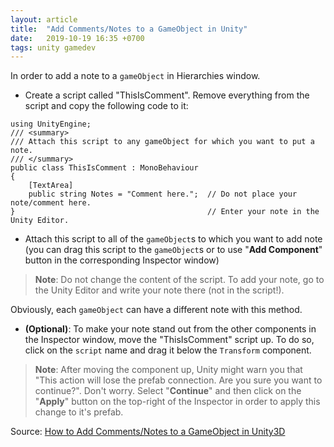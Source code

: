 ```yaml
---
layout: article
title:  "Add Comments/Notes to a GameObject in Unity"
date:   2019-10-19 16:35 +0700
tags: unity gamedev
---
```

In order to add a note to a `gameObject` in Hierarchies window.

- Create a script called "ThisIsComment". Remove everything from the script and copy the following code to it:

```
using UnityEngine;
/// <summary>
/// Attach this script to any gameObject for which you want to put a note.
/// </summary>
public class ThisIsComment : MonoBehaviour
{
    [TextArea]
    public string Notes = "Comment here.";  // Do not place your note/comment here.
}                                           // Enter your note in the Unity Editor.
```

- Attach this script to all of the `gameObject`s to which you want to add note (you can drag this script to the `gameObject`s or to use "**Add Component**" button in the corresponding Inspector window)

> **Note**: Do not change the content of the script. To add your note, go to the Unity Editor and write your note there (not in the script!).

Obviously, each `gameObject` can have a different note with this method.

- **(Optional)**: To make your note stand out from the other components in the Inspector window, move the "ThisIsComment" script up. To do so, click on the `script` name and drag it below the `Transform` component.

> **Note**: After moving the component up, Unity might warn you that "This action will lose the prefab connection. Are you sure you want to continue?". Don't worry. Select "**Continue**" and then click on the "**Apply**" button on the top-right of the Inspector in order to apply this change to it's prefab.

Source: [How to Add Comments/Notes to a GameObject in Unity3D](https://www.codeproject.com/Tips/1208852/How-to-Add-Comments-Notes-to-a-GameObject-in-Unity)
